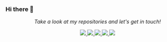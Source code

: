 ### Hi there 👋

<!-- Social Section -->
<p align="center">
  <i>Take a look at my repositories and let's get in touch!</i>

<p align="center">
  <a href="mailto:michael@mford.io">
    <img src="https://img.icons8.com/ios-glyphs/30/689d6a/physics.png"/>
  </a>
  <a href= "https://github.com/michaelford85/">
    <img src="https://img.icons8.com/material-outlined/30/689d6a/source-code.png"/>
  </a>
  <a href= "https://www.linkedin.com/in/maford/">
    <img src="https://img.icons8.com/color/40/000000/linkedin.png"/>
  </a>
  <a href= "https://twitter.com/michaelford85">
    <img src="https://img.icons8.com/ios/30/000000/twitter--v1.png"/>
  </a>
  <a href= "https://mford.io">
    <img src="https://img.icons8.com/material-outlined/30/689d6a/geography.png"/>
  </a>
</p>
<!--
**michaelford85/michaelford85** is a ✨ _special_ ✨ repository because its `README.md` (this file) appears on your GitHub profile.

Here are some ideas to get you started:

- 🔭 I’m currently working on ...
- 🌱 I’m currently learning ...
- 👯 I’m looking to collaborate on ...
- 🤔 I’m looking for help with ...
- 💬 Ask me about ...
- 📫 How to reach me: ...
- 😄 Pronouns: ...
- ⚡ Fun fact: ...
-->
